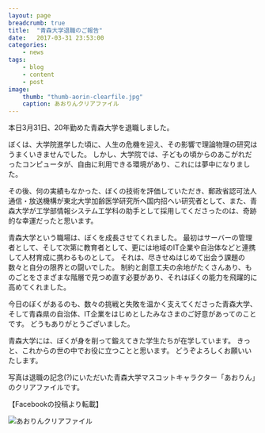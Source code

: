 ```yaml
---
layout: page
breadcrumb: true
title:  "青森大学退職のご報告"
date:   2017-03-31 23:53:00
categories:
    - news
tags:
    - blog
    - content
    - post
image:
    thumb: "thumb-aorin-clearfile.jpg"
    caption: あおりんクリアファイル
---
```


本日3月31日、20年勤めた青森大学を退職しました。

ぼくは、大学院進学した頃に、人生の危機を迎え、その影響で理論物理の研究はうまくいきませんでした。
しかし、大学院では、子どもの頃からのあこがれだったコンピュータが、自由に利用できる環境があり、これには夢中になりました。

その後、何の実績もなかった、ぼくの技術を評価していただき、郵政省認可法人 通信・放送機構が東北大学加齢医学研究所へ国内招へい研究者として、また、青森大学が工学部情報システム工学科の助手として採用してくださったのは、奇跡的な幸運だったと思います。

青森大学という職場は、ぼくを成長させてくれました。
最初はサーバーの管理者として、そして次第に教育者として、更には地域のIT企業や自治体などと連携して人材育成に携わるものとして。
それは、尽きせぬはじめて出会う課題の数々と自分の限界との闘いでした。
制約と創意工夫の余地がたくさんあり、ものごとをさまざまな階層で見つめ直す必要があり、それはぼくの能力を飛躍的に高めてくれました。

今日のぼくがあるのも、数々の挑戦と失敗を温かく支えてくださった青森大学、そして青森県の自治体、IT企業をはじめとしたみなさまのご好意があってのことです。
どうもありがとうございました。

青森大学には、ぼくが身を削って鍛えてきた学生たちが在学しています。
きっと、これからの世の中でお役に立つことと思います。
どうぞよろしくお願いいたします。

写真は退職の記念(?)にいただいた青森大学マスコットキャラクター「あおりん」のクリアファイルです。

【Facebookの投稿より転載】

<img src="{{ site.url }}/images/aorin-clearfile.jpg" alt="あおりんクリアファイル">
